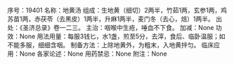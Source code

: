 序号：19401
名称：地黄汤
组成：生地黄（细切）2两半，竹茹1两，玄参1两，鸡苏苗1两，赤茯苓（去黑皮）1两半，升麻1两半，麦门冬（去心，焙）1两半。
出处：《圣济总录》卷一二三。
主治：咽喉中生疮，唾血不下食。
加减：None
功效：None
用法用量：每服3钱匕，水1盏，煎至5分，去滓，食后、临卧温服；如不能多服，细细含咽。
制备方法：上除地黄外，为粗末，入地黄拌匀。
临床应用：None
各家论述：None
用药禁忌：None
附注：None
